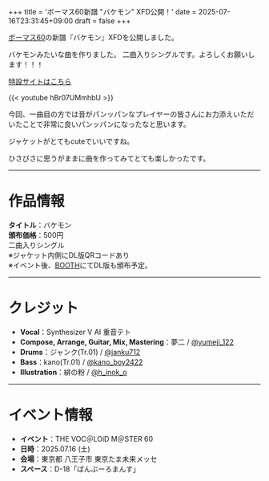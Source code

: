 +++
title = 'ボーマス60新譜 "バケモン" XFD公開！'
date = 2025-07-16T23:31:45+09:00
draft = false
+++

[ボーマス60](https://ketto.com/tvm/)の新譜『バケモン』XFDを公開しました。

バケモンみたいな曲を作りました。
二曲入りシングルです。よろしくお願いします！！！

[特設サイトはこちら](https://bakemon.yumeyumeji.com)

{{< youtube hBr07UMmhbU >}}

今回、一曲目の方では音がパンッパンなプレイヤーの皆さんにお力添えいただいたことで非常に良いパンッパンになったなと思います。

ジャケットがとてもcuteでいいですね。

ひさびさに思うがままに曲を作ってみてとても楽しかったです。

---

# 作品情報

**タイトル**：バケモン  
**頒布価格**：500円  
二曲入りシングル  
※ジャケット内側にDL版QRコードあり  
※イベント後、[BOOTH](https://bamboormnc.booth.pm/)にてDL版も頒布予定。

---

# クレジット

- **Vocal**：Synthesizer V AI 重音テト
- **Compose, Arrange, Guitar, Mix, Mastering**：夢二 / [@yumeji_122](https://x.com/yumeji_122)
- **Drums**：ジャンク(Tr.01) / [@janku712](https://x.com/janku712)
- **Bass**：kano(Tr.01) / [@kano_boy2422](https://x.com/kano_boy2422)
- **Illustration**：緋の粉 / [@h_inok_o](https://x.com/h_inok_o)

---

# イベント情報

- **イベント**：THE VOC＠LOiD M＠STER 60
- **日時**：2025.07.16 (土)
- **会場**：東京都 八王子市 東京たま未来メッセ
- **スペース**：D-18「ばんぶーろまんす」
